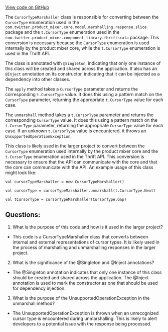 [View code on GitHub](https://github.com/misbahsy/the-algorithm/product-mixer/core/src/main/scala/com/twitter/product_mixer/core/functional_component/marshaller/response/slice/CursorTypeMarshaller.scala)

The `CursorTypeMarshaller` class is responsible for converting between the `CursorType` enumeration used in the `com.twitter.product_mixer.core.model.marshalling.response.slice` package and the `t.CursorType` enumeration used in the `com.twitter.product_mixer.component_library.thriftscala` package. This conversion is necessary because the `CursorType` enumeration is used internally by the product mixer core, while the `t.CursorType` enumeration is used in the Thrift API.

The class is annotated with `@Singleton`, indicating that only one instance of this class will be created and shared across the application. It also has an `@Inject` annotation on its constructor, indicating that it can be injected as a dependency into other classes.

The `apply` method takes a `CursorType` parameter and returns the corresponding `t.CursorType` value. It does this using a pattern match on the `CursorType` parameter, returning the appropriate `t.CursorType` value for each case.

The `unmarshall` method takes a `t.CursorType` parameter and returns the corresponding `CursorType` value. It does this using a pattern match on the `t.CursorType` parameter, returning the appropriate `CursorType` value for each case. If an unknown `t.CursorType` value is encountered, it throws an `UnsupportedOperationException`.

This class is likely used in the larger project to convert between the `CursorType` enumeration used internally by the product mixer core and the `t.CursorType` enumeration used in the Thrift API. This conversion is necessary to ensure that the API can communicate with the core and that the core can communicate with the API. An example usage of this class might look like:

```
val cursorTypeMarshaller = new CursorTypeMarshaller()

val cursorType = cursorTypeMarshaller.unmarshall(t.CursorType.Next)

val tCursorType = cursorTypeMarshaller(CursorType.Gap)
```
## Questions: 
 1. What is the purpose of this code and how is it used in the larger project?
- This code is a CursorTypeMarshaller class that converts between internal and external representations of cursor types. It is likely used in the process of marshalling and unmarshalling responses in the larger project.

2. What is the significance of the @Singleton and @Inject annotations?
- The @Singleton annotation indicates that only one instance of this class should be created and shared across the application. The @Inject annotation is used to mark the constructor as one that should be used for dependency injection.

3. What is the purpose of the UnsupportedOperationException in the unmarshall method?
- The UnsupportedOperationException is thrown when an unrecognized cursor type is encountered during unmarshalling. This is likely to alert developers to a potential issue with the response being processed.